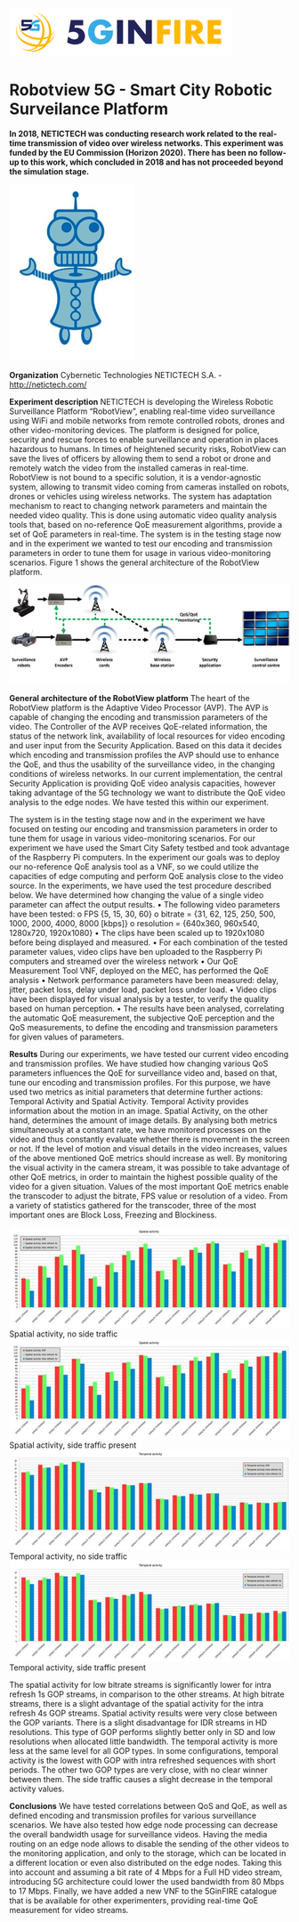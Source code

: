 <!-- TITLE: Robotview 5G -->
<!-- SUBTITLE: Smart City Robotic Surveilance Platform -->

![5 Ginfire Logo](/uploads/5-ginfire-logo.png "5 Ginfire Logo")
# Robotview 5G - Smart City Robotic Surveilance Platform
**In 2018, NETICTECH was conducting research work related to the real-time transmission of video over wireless networks. This experiment was funded by the EU Commission (Horizon 2020). There has been no follow-up to this work, which concluded in 2018 and has not proceeded beyond the simulation stage.**

![Robotview Robot Pic](/uploads/robot-view-5-g/robotview-robot-pic.jpg "Robotview Robot Pic")

**Organization**
Cybernetic Technologies NETICTECH S.A. - http://netictech.com/ 

**Experiment description**
NETICTECH is developing the Wireless Robotic Surveillance Platform “RobotView”, enabling real-time video surveillance using WiFi and mobile networks from remote controlled robots, drones and other video-monitoring devices. The platform is designed for police, security and rescue forces to enable surveillance and operation in places hazardous to humans. In times of heightened security risks, RobotView can save the lives of officers by allowing them to send a robot or drone and remotely watch the video from the installed cameras in real-time. RobotView is not bound to a specific solution, it is a vendor-agnostic system, allowing to transmit video coming from cameras installed on robots, drones or vehicles using wireless networks. The system has adaptation mechanism to react to changing network parameters and maintain the needed video quality. This is done using automatic video quality analysis tools that, based on no-reference QoE measurement algorithms, provide a set of QoE parameters in real-time. The system is in the testing stage now and in the experiment we wanted to test our encoding and transmission parameters in  order to tune them for usage in various video-monitoring scenarios. Figure 1 shows the general architecture of the RobotView platform. 

![Robotview Pic 2](/uploads/robot-view-5-g/robotview-pic-2.jpg "Robotview Pic 2")

**General architecture of the RobotView platform**
The heart of the RobotView platform is the Adaptive Video Processor (AVP). The AVP is capable of changing the encoding and transmission parameters of the video. The Controller of the AVP receives QoE-related information, the status of the network link, availability of local resources for video encoding and user input from the Security Application. Based on this data it decides which encoding and transmission profiles the AVP should use to enhance the QoE, and thus the usability of the surveillance video, in the changing conditions of wireless networks. In our current implementation, the central Security Application is providing QoE video analysis capacities, however taking advantage of the 5G technology we want to distribute the QoE video analysis to the edge nodes. We have tested this within our experiment.

The system is in the testing stage now and in the experiment we have focused on testing our encoding and transmission parameters in order to tune them for usage in various video-monitoring scenarios. For our experiment we have used the Smart City Safety testbed and took advantage of the Raspberry Pi computers. In the experiment our goals was to deploy our no-reference QoE analysis tool as a VNF, so we could utilize the capacities of edge computing and perform QoE analysis close to the video source. 
In the experiments, we have used the test procedure described below. We have determined how changing the value of a single video parameter can affect the output results.
•	The following video parameters have been tested:
o	FPS {5, 15, 30, 60}
o	bitrate = {31, 62, 125, 250, 500, 1000, 2000, 4000, 8000 [kbps]}
o	resolution = {640x360, 960x540, 1280x720, 1920x1080}
•	The clips have been scaled up to 1920x1080 before being displayed and measured.
•	For each combination of the tested parameter values, video clips have ben uploaded to the Raspberry Pi computers and streamed over the wireless network
•	Our QoE Measurement Tool VNF, deployed on the MEC, has performed the QoE analysis
•	Network performance parameters have been measured: delay, jitter, packet loss, delay under load, packet loss under load.
•	Video clips have been displayed for visual analysis by a tester, to verify the quality based on human perception.
•	The results have been analysed, correlating the automatic QoE measurement, the subjective QoE perception and the QoS measurements, to define the encoding and transmission parameters for given values of parameters.

**Results**
During our experiments, we have tested our current video encoding and transmission profiles. We have studied how changing various QoS parameters influences the QoE for surveillance video and, based on that, tune our encoding and transmission profiles. For this purpose, we have used two metrics as initial parameters that determine further actions: Temporal Activity and Spatial Activity. Temporal Activity provides information about the motion in an image. Spatial Activity, on the other hand, determines the amount of image details. By analysing both metrics simultaneously at a constant rate, we have monitored processes on the video and thus constantly evaluate whether there is movement in the screen or not. If the level of motion and visual details in the video increases, values of the above mentioned QoE metrics should increase as well. By monitoring the visual activity in the camera stream, it was possible to take advantage of other QoE metrics, in order to maintain the highest possible quality of the video for a given situation. Values of the most important QoE metrics enable the transcoder to adjust the bitrate, FPS value or resolution of a video. From a variety of statistics gathered for the transcoder, three of the most important ones are Block Loss, Freezing and Blockiness.

![Robotview Pic 3](/uploads/robot-view-5-g/robotview-pic-3.jpg "Robotview Pic 3")
Spatial activity, no side traffic
![Robotview Pic 4](/uploads/robot-view-5-g/robotview-pic-4.jpg "Robotview Pic 4")
Spatial activity, side traffic present
![Robotview Pic 5](/uploads/robot-view-5-g/robotview-pic-5.jpg "Robotview Pic 5")
Temporal activity, no side traffic
![Robotview Pic 6](/uploads/robot-view-5-g/robotview-pic-6.jpg "Robotview Pic 6")
Temporal activity, side traffic present

The spatial activity for low bitrate streams is significantly lower for intra refresh 1s GOP streams, in comparison to the other streams. At high bitrate streams, there is a slight advantage of the spatial activity for the intra refresh 4s GOP streams. Spatial activity results were very close between the GOP variants. There is a slight disadvantage for IDR streams in HD resolutions. This type of GOP performs slightly better only in SD and low resolutions when allocated little bandwidth.
The temporal activity is more less at the same level for all GOP types. In some configurations, temporal activity is the lowest with GOP with intra refreshed sequences with short periods. The other two GOP types are very close, with no clear winner between them. The side traffic causes a slight decrease in the temporal activity values.

**Conclusions**
We have tested correlations between QoS and QoE, as well as defined encoding and transmission profiles for various surveillance scenarios. We have also tested how edge node processing can decrease the overall bandwidth usage for surveillance videos. Having the media routing on an edge node allows to disable the sending of the other videos to the monitoring application, and only to the storage, which can be located in a different location or even also distributed on the edge nodes. Taking this into account and assuming a bit rate of 4 Mbps for a Full HD video stream, introducing 5G architecture could lower the used bandwidth from 80 Mbps to 17 Mbps. Finally, we have added a new VNF to the 5GinFIRE catalogue that is be available for other experimenters, providing real-time QoE measurement for video streams.